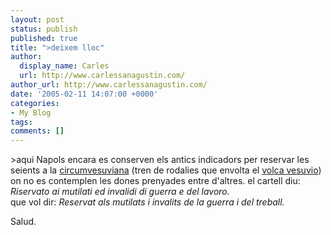 ```yaml
---
layout: post
status: publish
published: true
title: ">deixem lloc"
author:
  display_name: Carles
  url: http://www.carlessanagustin.com/
author_url: http://www.carlessanagustin.com/
date: '2005-02-11 14:07:00 +0000'
categories:
- My Blog
tags:
comments: []
---
```

<p>>aqui Napols encara es conserven els antics indicadors per reservar les seients a la <a href="http://www.vesuviana.it/nebula/" target="_blank">circumvesuviana</a> (tren de rodalies que envolta el <a href="http://www.vesuviopark.it/main/index.asp" target="_blank">volca vesuvio</a>) on no es contemplen les dones prenyades entre d'altres. el cartell diu:<br /><i>Riservato ai mutilati ed invalidi di guerra e del lavoro.</i><br />que vol dir: <i>Reservat als mutilats i invalits de la guerra i del treball.</i></p>
<p>Salud.</p>
